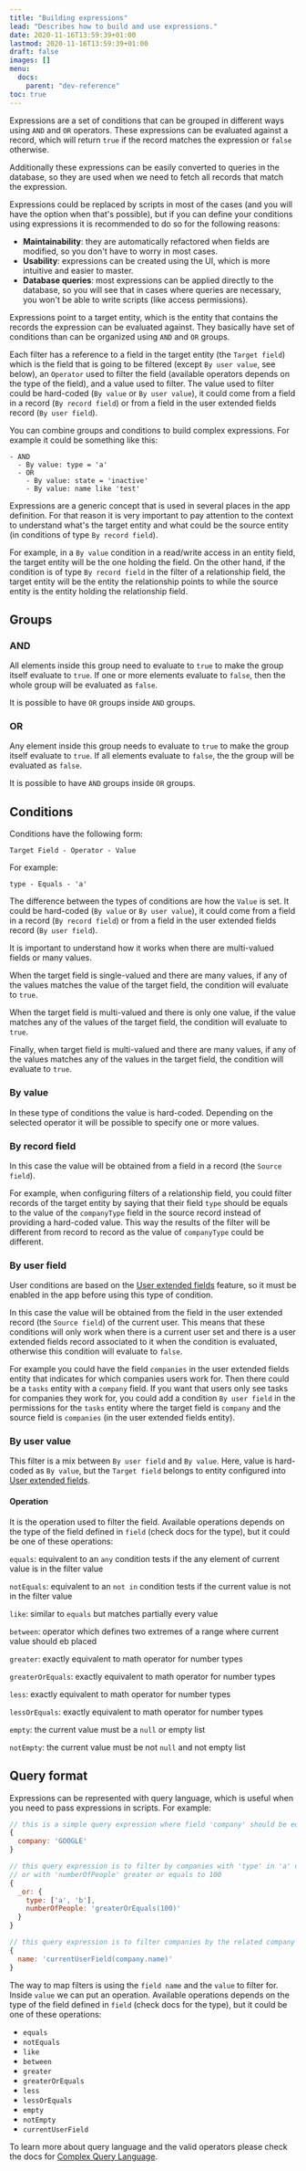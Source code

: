 ```yaml
---
title: "Building expressions"
lead: "Describes how to build and use expressions."
date: 2020-11-16T13:59:39+01:00
lastmod: 2020-11-16T13:59:39+01:00
draft: false
images: []
menu:
  docs:
    parent: "dev-reference"
toc: true
---
```


Expressions are a set of conditions that can be grouped in different ways using `AND` and 
`OR` operators. These expressions can be evaluated against a record, which will return
`true` if the record matches the expression or `false` otherwise.

Additionally these expressions can be easily converted to queries in the database, so they
are used when we need to fetch all records that match the expression.

Expressions could be replaced by scripts in most of the cases (and you will have the option 
when that's possible), but if you can define your conditions using expressions it is recommended
to do so for the following reasons:

- **Maintainability**: they are automatically refactored when fields are modified, so you don't
  have to worry in most cases.
- **Usability**: expressions can be created using the UI, which is more intuitive and easier
  to master.
- **Database queries**: most expressions can be applied directly to the database, so you will
  see that in cases where queries are necessary, you won't be able to write scripts (like
  access permissions).

Expressions point to a target entity, which is the entity that contains the records the
expression can be evaluated against. They basically have set of conditions than can be organized 
using `AND` and `OR` groups.

Each filter has a reference to a field in the target entity (the `Target field`) which is the
field that is going to be filtered (except `By user value`, see below), an `Operator` used to filter the field (available operators
depends on the type of the field), and a value used to filter. The value used to filter could
be hard-coded (`By value` or `By user value`), it could come from a field in a record (`By record field`) or from
a field in the user extended fields record (`By user field`).

You can combine groups and conditions to build complex expressions. For example it could be 
something like this:

```
- AND
  - By value: type = 'a'
  - OR
    - By value: state = 'inactive'
    - By value: name like 'test'
```

Expressions are a generic concept that is used in several places in the app definition. For 
that reason it is very important to pay attention to the context to understand what's the target
entity and what could be the source entity (in conditions of type `By record field`).

For example, in a `By value` condition in a read/write access in an entity field, the target entity
will be the one holding the field. On the other hand, if the condition is of type `By record field` 
in the filter of a relationship field, the target entity will be the entity the relationship points 
to while the source entity is the entity holding the relationship field.

## Groups

### AND

All elements inside this group need to evaluate to `true` to make the group itself
evaluate to `true`. If one or more elements evaluate to `false`, then the whole group will
be evaluated as `false`.

It is possible to have `OR` groups inside `AND` groups.

### OR

Any element inside this group needs to evaluate to `true` to make the group itself
evaluate to `true`. If all elements evaluate to `false`, the the group will be evaluated
as `false`.

It is possible to have `AND` groups inside `OR` groups.

## Conditions

Conditions have the following form:

```
Target Field - Operator - Value
```

For example:

```
type - Equals - 'a'
```

The difference between the types of conditions are how the `Value` is set. It could be
hard-coded (`By value` or `By user value`), it could come from a field in a record (`By record field`) or from
a field in the user extended fields record (`By user field`).

It is important to understand how it works when there are multi-valued fields or many values.

When the target field is single-valued and there are many values, if any of the values matches the
value of the target field, the condition will evaluate to `true`.

When the target field is multi-valued and there is only one value, if the value matches any of 
the values of the target field, the condition will evaluate to `true`.
 
Finally, when target field is multi-valued and there are many values, if any of the values
matches any of the values in the target field, the condition will evaluate to `true`.

### By value

In these type of conditions the value is hard-coded. Depending on the selected operator it will
be possible to specify one or more values.

### By record field

In this case the value will be obtained from a field in a record (the `Source field`).
 
For example, when configuring filters of a relationship field, you could filter records of
the target entity by saying that their field `type` should be equals to the value of the
`companyType` field in the source record instead of providing a hard-coded value. This way
the results of the filter will be different from record to record as the value of `companyType`
could be different.

### By user field

User conditions are based on the [User extended fields]({{site.baseurl}}/app-development-app-settings.html#user-extended-fields)
feature, so it must be enabled in the app before using this type of condition.

In this case the value will be obtained from the field in the user extended record (the `Source field`)
of the current user. This means that these conditions will only work when there is a current user set 
and there is a user extended fields record associated to it when the condition is evaluated, otherwise
this condition will evaluate to `false`.
 
For example you could have the field `companies` in the user extended fields entity that
indicates for which companies users work for. Then there could be a `tasks` entity with a
`company` field. If you want that users only see tasks for companies they work for, you could
add a condition `By user field` in the permissions for the `tasks` entity where the target field is 
`company` and the source field is `companies` (in the user extended fields entity). 

### By user value

This filter is a mix between `By user field` and `By value`. Here, value is hard-coded as `By value`, but 
the `Target field` belongs to entity configured into [User extended fields]({{site.baseurl}}/app-development-app-settings.html#user-extended-fields).

#### Operation

It is the operation used to filter the field. Available operations depends on the type of the field defined in `field` 
(check docs for the type), but it could be one of these operations:

`equals`: equivalent to an `any` condition tests if the any element of current value is in the filter value

`notEquals`: equivalent to an `not in` condition tests if the current value is not in the filter value

`like`: similar to `equals` but matches partially every value

`between`: operator which defines two extremes of a range where current value should eb placed 

`greater`: exactly equivalent to math operator for number types

`greaterOrEquals`: exactly equivalent to math operator for number types

`less`: exactly equivalent to math operator for number types

`lessOrEquals`: exactly equivalent to math operator for number types

`empty`: the current value must be a `null` or empty list

`notEmpty`: the current value must be not `null` and not empty list

## Query format

Expressions can be represented with query language, which is useful when you need to pass expressions in scripts.
For example:

```js
// this is a simple query expression where field 'company' should be equals to 'GOOGLE'
{
  company: 'GOOGLE'
}

// this query expression is to filter by companies with 'type' in 'a' or 'b',
// or with 'numberOfPeople' greater or equals to 100
{
  _or: {
    type: ['a', 'b'],
    numberOfPeople: 'greaterOrEquals(100)'
  }
}

// this query expression is to filter companies by the related company to the logged user
{
  name: 'currentUserField(company.name)'
}
```
The way to map filters is using the `field name` and the `value` to filter for. Inside `value` we can put an operation.
Available operations depends on the type of the field defined in `field` (check docs for the type), but it could be one
of these operations:

- `equals`
- `notEquals`
- `like`
- `between`
- `greater`
- `greaterOrEquals`
- `less`
- `lessOrEquals`
- `empty`
- `notEmpty`
- `currentUserField`

To learn more about query language and the valid operators please check the docs for [Complex Query Language]({{site.baseurl}}/app-development-query-language.html#complex-queries).

